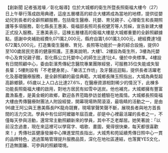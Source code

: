 【創新聞 記者張溎壕／彰化報導】位於大城鄉的衛生所暨長照衛福大樓今（27）日上午舉行落成啟用典禮，這座五層樓高的綜合大樓將成為當地的地標，提供從嬰幼兒到長者的全齡照顧服務，包括衛生醫療、托嬰、育兒親子、心理衛生和長期照護等多項服務，彰化縣長王惠美、衛福部長照司長祝健芳等人剪綵，宣告新建大樓正式投入服務。王惠美表示，這棟五層樓高的衛福大樓是大城鄉重要的全齡照顧據點，感謝中央補助經費9,071萬2,000元，縣府自籌1,601萬3,000元，總經費達1億672萬5,000元，打造集衛生醫療、育兒、長照等功能於一身的綜合設施，提供0至100歲居民完善的健康照護。王惠美說明，大樓1、2樓設為衛生所，3樓為托嬰中心及育兒親子館，彰化縣公立托嬰中心的師生比達1比4，優於中央標準。4樓設有日間照顧中心，委由彰濱秀傳紀念醫院專業團隊經營，可服務35位失能或失智長輩；5樓則設有「不老健身房」、「樂活工作坊」及牙醫巡迴點，提供長者活躍老化及基礎醫療服務，是全齡照顧的最佳典範。大城鄉長陳玉照指出，大城為典型超高齡鄉鎮，65歲以上人口占比達27.6%，在醫療資源相對稀少的情況下，此棟多功能長照衛福大樓的啟用，對地方居民有如雪中送炭。他也補充，大城鄉擁有豐富農漁畜產，是黃金蜆的故鄉，歡迎各界蒞臨參訪並體驗在地風情。大城鄉長照衛福大樓由秀傳醫療財團法人附設經營，開幕現場熱鬧滾滾，最吸睛的活動之一，是由96歲王阿公與王惠美縣長PK龍舟競賽，現場掌聲笑聲不斷，展現長者與地方首長間的活力交流。學員中有位邱阿嬤雖年屆百歲，卻是中心裡最活躍的長者之一，不僅每天參與活動，還常常主動照顧新來的學員，其中不乏老鄰居。她笑著說：「以前沒念過書，現在來這裡可以學寫字、唱歌、畫圖，覺得很快樂，每天都很喜歡來！」秀傳社區健康發展中心陳進堂院長指出，大城秀和苑延續秀傳日照中心一貫的品牌特色，透過策略管理提升服務品質，深化在地社區連結，也落實YES文化，打造無圍籬、可參與的照顧環境。